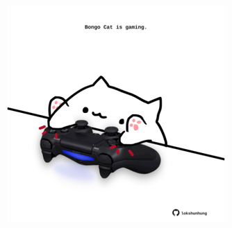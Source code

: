 <!-- built at 09/04/2022, 23:00:59 UTC -->
<p align="center">
  <img width="500" height="500" src="./ReadmeImage.svg">
</p>
